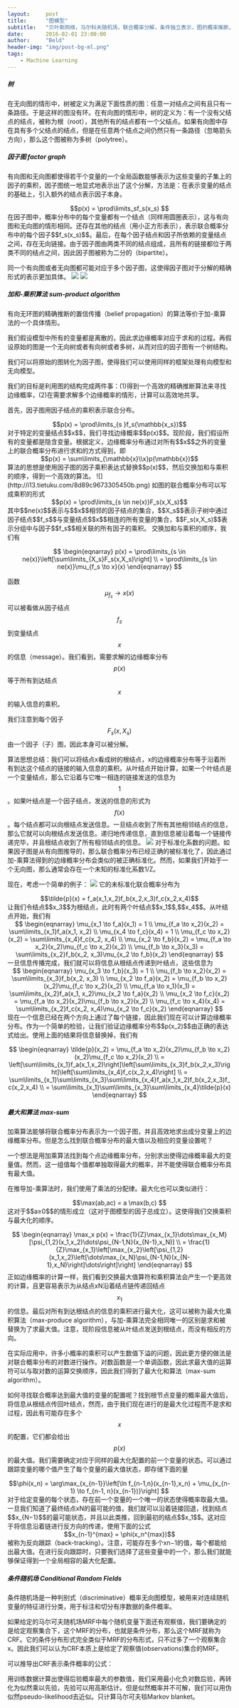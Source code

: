 ```yaml
---
layout:     post
title:      "图模型"
subtitle:   "贝叶斯网络，马尔科夫随机场，联合概率分解，条件独立表示，图的概率推断，条件随机场"
date:       2016-02-01 23:00:00
author:     "Beld"
header-img: "img/post-bg-ml.png"
tags:
    - Machine Learning
---
```




##### 树
在无向图的情形中，树被定义为满足下面性质的图：任意一对结点之间有且只有一条路径。于是这样的图没有环。在有向图的情形中，树的定义为：有一个没有父结点的结点，被称为根（root），其他所有的结点都有一个父结点。如果有向图中存在具有多个父结点的结点，但是在任意两个结点之间仍然只有一条路径（忽略箭头方向），那么这个图被称为多树（polytree）。

##### 因子图 factor graph
有向图和无向图都使得若干个变量的一个全局函数能够表示为这些变量的子集上的因子的乘积，因子图统一地显式地表示出了这个分解，方法是：在表示变量的结点的基础上，引入额外的结点表示因子本身。
<center>$$p(x) = \prod\limits_sf_s(x_s) $$</center>
在因子图中，概率分布中的每个变量都有一个结点（同样用圆圈表示），这与有向图和无向图的情形相同。还存在其他的结点（用小正方形表示），表示联合概率分布中的每个因子$$f_s(x_s)$$。最后，在每个因子结点和因子所依赖的变量结点之间，存在无向链接。由于因子图由两类不同的结点组成，且所有的链接都位于两类不同的结点之间，因此因子图被称为二分的（bipartite）。

同一个有向图或者无向图都可能对应于多个因子图，这使得因子图对于分解的精确形式的表示更加具体。
![](https://mqshen.gitbooks.io/prml/content/Chapter8/inference/images/full_connect.png)
![](https://mqshen.gitbooks.io/prml/content/Chapter8/inference/images/directed_factor_graph.png)

##### 加和-乘积算法 sum-product algorithm
有向无环图的精确推断的置信传播（belief propagation）的算法等价于加-乘算法的一个具体情形。

我们假设模型中所有的变量都是离散的，因此求边缘概率对应于求和的过程。再假设原始的图是一个无向树或者有向树或者多树，从而对应的因子图有一个树结构。

我们可以将原始的图转化为因子图，使得我们可以使用同样的框架处理有向模型和无向模型。

我们的目标是利用图的结构完成两件事：(1)得到一个高效的精确推断算法来寻找边缘概率，(2)在需要求解多个边缘概率的情形，计算可以高效地共享。

首先，因子图用因子结点的乘积表示联合分布。
<center>$$p(x) = \prod\limits_{s }f_s(\mathbb{x_s})$$</center>
对于特定的变量结点$$x$$，我们寻找边缘概率$$p(x)$$。现阶段，我们假设所有的变量都是隐含变量。根据定义，边缘概率分布通过对所有$$x$$之外的变量上的联合概率分布进行求和的方式得到，即
<center>$$p(x) = \sum\limits_{\mathbb{x}\\x}p(\mathbb{x})$$</center>
算法的思想是使用因子图的因子乘积表达式替换$$p(x)$$，然后交换加和与乘积的顺序，得到一个高效的算法。
![](http://i13.tietuku.com/8d89c9673305450b.png)
如图的联合概率分布可以写成乘积的形式
<center>$$p(x) = \prod\limits_{s \in ne(x)}F_s(x,X_s)$$</center>
其中$$ne(x)$$表示与$$x$$相邻的因子结点的集合，$$X_s$$表示子树中通过因子结点$$f_s$$与变量结点$$x$$相连的所有变量的集合，$$F_s(x,X_s)$$表示分组中与因子$$f_s$$相关联的所有因子的乘积。
交换加和与乘积的顺序，我们有

$$
\begin{eqnarray}
p(x) = \prod\limits_{s \in ne(x)}\left[\sum\limits_{X_s}F_s(x,X_s)\right] \\
= \prod\limits_{s \in ne(x)}\mu_{f_s \to x}(x)
\end{eqnarray}
$$

函数$$μ_{f_s}→x(x)$$可以被看做从因子结点$$f_s$$到变量结点$$x$$的信息（message）。我们看到，需要求解的边缘概率分布$$p(x)$$等于所有到达结点$$x$$的输入信息的乘积。

我们注意到每个因子$$F_s(x,X_s)$$由一个因子（子）图，因此本身可以被分解。

算法思想总结：我们可以将结点x看成树的根结点，x的边缘概率分布等于沿着所有到达这个结点的链接的输入信息的乘积。从叶结点开始计算，如果一个叶结点是一个变量结点，那么它沿着与它唯一相连的链接发送的信息为$$1$$。如果叶结点是一个因子结点，发送的信息的形式为$$f(x)$$。每个结点都可以向根结点发送信息。一旦结点收到了所有其他相邻结点的信息，那么它就可以向根结点发送信息。递归地传递信息，直到信息被沿着每一个链接传递完毕，并且根结点收到了所有相邻结点的信息。
![](https://mqshen.gitbooks.io/prml/content/Chapter8/inference/images/sum_product.png)
对于标准化系数的问题。如果因子图是从有向图推导的，那么联合概率分布已经正确的被标准化了，因此通过加-乘算法得到的边缘概率分布会类似的被正确标准化。然而，如果我们开始于一个无向图，那么通常会存在一个未知的标准化系数1/Z。

现在，考虑一个简单的例子：
![](https://mqshen.gitbooks.io/prml/content/Chapter8/inference/images/factor_sum_product.png)
它的未标准化联合概率分布为
<center>$$\tilde{p}(x) = f_a(x_1,x_2)f_b(x_2,x_3)f_c(x_2,x_4)$$</center>
让我们令结点$$x_3$$为根结点，此时有两个叶结点$$x_1$$,$$x_4$$。从叶结点开始，我们有
<center>$$
\begin{eqnarray}
\mu_{x_1 \to f_a}(x_1) = 1  \\
\mu_{f_a \to x_2}(x_2) = \sum\limits_{x_1}f_a(x_1, x_2)  \\
\mu_{x_4 \to f_c}(x_4) = 1 \\
\mu_{f_c \to x_2}(x_2) = \sum\limits_{x_4}f_c(x_2, x_4) \\
\mu_{x_2 \to f_b}(x_2) = \mu_{f_a \to x_2}(x_2)\mu_{f_c \to x_2}(x_2)  \\
\mu_{f_b \to x_3}(x_3) = \sum\limits_{x_2}f_b(x_2, x_3)\mu_{x_2 \to f_b}(x_2)
\end{eqnarray}
$$</center>
一旦信息传播完成，我们就可以将信息从根结点传递到叶结点，这些信息为
<center>$$
\begin{eqnarray}
\mu_{x_3 \to f_b}(x_3) = 1  \\
\mu_{f_b \to x_2}(x_2) = \sum\limits_{x_3}f_b(x_2, x_3) \\
\mu_{x_2 \to f_a}(x_2) = \mu_{f_b \to x_2}(x_2)\mu_{f_c \to x_2}(x_2) \\
\mu_{f_a \to x_1}(x_1) = \sum\limits_{x_2}f_a(x_1, x_2)\mu_{x_2 \to f_a}(x_2) \\
\mu_{x_2 \to f_c}(x_2) = \mu_{f_a \to x_2}(x_2)\mu_{f_b \to x_2}(x_2)  \\
\mu_{f_c \to x_4}(x_4) = \sum\limits_{x_2}f_c(x_2, x_4)\mu_{x_2 \to f_c}(x_2)
\end{eqnarray}
$$</center>
现在一个信息已经在两个方向上通过了每个链接，因此我们现在可以计算边缘概率分布。作为一个简单的检验，让我们验证边缘概率分布$$p(x_2)$$由正确的表达式给出。使用上面的结果将信息替换掉，我们有

$$
\begin{eqnarray}
\tilde{p}(x_2) = \mu_{f_a \to x_2}(x_2)\mu_{f_b \to x_2}(x_2)\mu_{f_c \to x_2}(x_2) \\
= \left[\sum\limits_{x_1}f_a(x_1,x_2)\right]\left[\sum\limits_{x_3}f_b(x_2,x_3)\right]\left[\sum\limits_{x_4}f_c(x_2,x_4)\right] \\
= \sum\limits_{x_1}\sum\limits_{x_3}\sum\limits_{x_4}f_a(x_1,x_2)f_b(x_2,x_3)f_c(x_2,x_4) \\
= \sum\limits_{x_1}\sum\limits_{x_3}\sum\limits_{x_4}\tilde{p}(x)
\end{eqnarray}
$$

##### 最大和算法 max-sum
加乘算法能够将联合概率分布表示为一个因子图，并且高效地求出成分变量上的边缘概率分布。但是怎么找到联合概率分布的最大值以及相应的变量设置呢？

一个想法是用加乘算法找到每个点边缘概率分布，分别求出使得边缘概率最大的变量值。然而，这一组值每个值都单独取得最大的概率，并不能使得联合概率分布具有最大值。

在推导加-乘算法时，我们使用了乘法的分配律。最大化也可以类似进行：
<center>$$\max(ab,ac) = a \max(b,c)  $$</center>
这对于$$a≥0$$的情形成立（这对于图模型的因子总成立）。这使得我们交换乘积与最大化的顺序。

$$
\begin{eqnarray}
\max_x p(x) = \frac{1}{Z}\max_{x_1}\dots\max_{x_M}[\psi_{1,2}(x_1,x_2)\dots\psi_{N-1,N}(x_{N-1},x_N)] \\
=  \frac{1}{Z}\max_{x_1}\left[\max_{x_2}\left[\psi_{1,2}(x_1,x_2)\left[\dots\max_{x_N}\psi_{N-1,N}(x_{N-1},x_N)\right]\dots\right]\right]
\end{eqnarray}
$$
正如边缘概率的计算一样，我们看到交换最大值算符和乘积算法会产生一个更高效的计算，且更容易表示为从结点xN沿着结点链传递回结点$$x_1$$的信息。最后对所有到达根结点的信息的乘积进行最大化，这可以被称为最大化乘积算法（max-produce algorithm），与加-乘算法完全相同唯一的区别是求和被替换为了求最大值。注意，现阶段信息被从叶结点发送到根结点，而没有相反的方向。

在实际应用中，许多小概率的乘积可以产生数值下溢的问题，因此更方便的做法是对联合概率分布的对数进行操作。对数函数是一个单调函数，因此求最大值的运算符可以与取对数的运算交换顺序，因此我们得到了最大化和算法（max-sum algorithm）。

如何寻找联合概率达到最大值的变量的配置呢？找到根节点变量的概率最大值后，将信息从根结点传回叶结点，然而，由于我们现在进行的是最大化过程而不是求和过程，因此有可能存在多个$$x$$的配置，它们都会给出$$p(x)$$的最大值。我们需要确定对应于同样的最大化配置的前一个变量的状态。可以通过跟踪变量的哪个值产生了每个变量的最大值状态，即存储下面的量
<center>$$\phi(x_n) =  \arg\max_{x_{n-1}}\left[\ln f_{n-1,n}(x_{n-1},x_n) + \mu_{x_{n-1} \to f_{n-1, n}(x_{n-1})}\right] $$</center>
对于给定变量的每个状态，存在前一个变量的一个唯一的状态使得概率取最大值。一旦我们知道了最终结点xN的最可能的值，我们就可以沿着链接回退，找到结点$$x_{N−1}$$的最可能状态，并且以此类推，回到最初的结点$$x_1$$。这对应于将信息沿着链进行反方向的传递，使用下面的公式
<center>$$x_{n-1}^{max} = \phi(x_n^{max})$$</center>
被称为反向跟踪（back-tracking）。注意，可能存在多个xn−1的值，每个都能给出最大值。在进行反向跟踪时，只要我们选择了这些变量中的一个，那么我们就能够保证得到一个全局相容的最大化配置。

##### 条件随机场 Conditional Random Fields
条件随机场是一种判别式（discriminative）概率无向图模型，被用来对连续随机变量的特征进行分类，用于标注和切分有序数据的条件概率。

如果给定的马尔可夫随机场MRF中每个随机变量下面还有观察值，我们要确定的是给定观察集合下，这个MRF的分布，也就是条件分布，那么这个MRF就称为CRF。它的条件分布形式完全类似于MRF的分布形式，只不过多了一个观察集合x。因此我们可以认为CRF本质上是给定了观察值(observations)集合的MRF。

可以推导出CRF表示条件概率的公式：

用训练数据计算出使得后验概率最大的参数值，我们采用最小化负对数后验，再转化为似然乘以先验，先验可以用高斯估计。但是似然概率并不可解，我们可以用伪似然pseudo-likelihood去近似。只计算马尔可夫毯Markov blanket。
